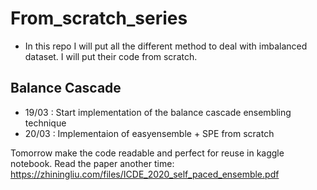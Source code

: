 # From_scratch_series

* In this repo I will put all the different method to deal with imbalanced dataset. I will put their code from scratch.

## Balance Cascade

* 19/03 : Start implementation of the balance cascade ensembling technique
* 20/03 : Implementaion of easyensemble + SPE from scratch

Tomorrow make the code readable and perfect for reuse in kaggle notebook. Read the paper another time: https://zhiningliu.com/files/ICDE_2020_self_paced_ensemble.pdf
